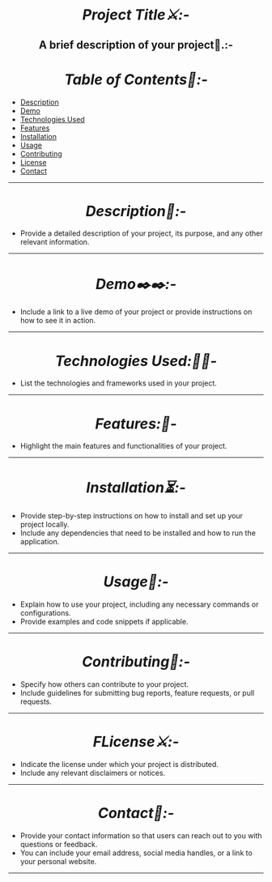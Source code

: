 <h1 align="center"><i> Project Title⚔️:-</i></h1>

<h2 align="center"><b>A brief description of your project📝.:-</b></h2>

<h1 align="center"><i>Table of Contents💫:-</i></h1>

- [Description](#description)
- [Demo](#demo)
- [Technologies Used](#technologies-used)
- [Features](#features)
- [Installation](#installation)
- [Usage](#usage)
- [Contributing](#contributing)
- [License](#license)
- [Contact](#contact)
<hr>
<h1 align="center"><i> Description📑:-</i></h1>

- Provide a detailed description of your project, its purpose, and any other relevant information.
<hr>
<h1 align="center"><i>Demo✒️✒️:-</i></h1>

- Include a link to a live demo of your project or provide instructions on how to see it in action.
<hr>
<h1 align="center"><i> Technologies Used:📱📱-</i></h1>

- List the technologies and frameworks used in your project.
<hr>
<h1 align="center"><i>Features:👋-</i></h1>

- Highlight the main features and functionalities of your project.
<hr>
<h1 align="center"><i>Installation⏳:-</i></h1>

- Provide step-by-step instructions on how to install and set up your project locally. 
- Include any dependencies that need to be installed and how to run the application.
<hr>
<h1 align="center"><i>Usage👋:-</i></h1>

- Explain how to use your project, including any necessary commands or configurations.
-  Provide examples and code snippets if applicable.
<hr>
<h1 align="center"><i>Contributing👭:-</i></h1>

- Specify how others can contribute to your project. 
- Include guidelines for submitting bug reports, feature requests, or pull requests.
<hr>
<h1 align="center"><i>FLicense⚔️:-</i></h1>

- Indicate the license under which your project is distributed.
-  Include any relevant disclaimers or notices.

<hr>
<h1 align="center"><i>Contact📱:-</i></h1>

- Provide your contact information so that users can reach out to you with questions or feedback. 
- You can include your email address, social media handles, or a link to your personal website.
<hr>
